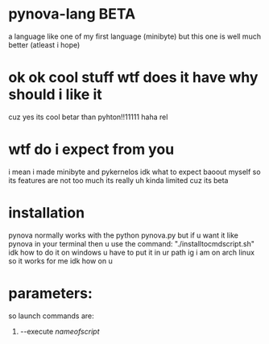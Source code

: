 # pynova-lang BETA
a language like one of my first language (minibyte) but this one is well much better (atleast i hope)

# ok ok cool stuff wtf does it have why should i like it
cuz yes its cool betar than pyhton!!11111 haha rel

# wtf do i expect from you
i mean i made minibyte and pykernelos idk what to expect baoout myself
so its features are not too much its really uh kinda limited cuz its beta

# installation
pynova normally works with the python pynova.py but if u want it like pynova in your terminal then u use the command:
"./installtocmdscript.sh"
idk how to do it on windows u have to put it in ur path ig
i am on arch linux so it works for me idk how on u

# parameters:
so launch commands are:
1. --execute *nameofscript*
